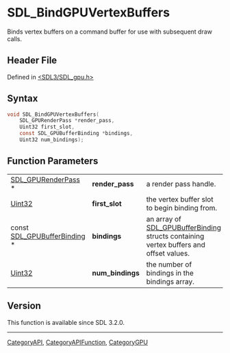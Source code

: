 # SDL_BindGPUVertexBuffers

Binds vertex buffers on a command buffer for use with subsequent draw calls.

## Header File

Defined in [<SDL3/SDL_gpu.h>](https://github.com/libsdl-org/SDL/blob/main/include/SDL3/SDL_gpu.h)

## Syntax

```c
void SDL_BindGPUVertexBuffers(
    SDL_GPURenderPass *render_pass,
    Uint32 first_slot,
    const SDL_GPUBufferBinding *bindings,
    Uint32 num_bindings);
```

## Function Parameters

|                                                      |                  |                                                                                                               |
| ---------------------------------------------------- | ---------------- | ------------------------------------------------------------------------------------------------------------- |
| [SDL_GPURenderPass](SDL_GPURenderPass) *             | **render_pass**  | a render pass handle.                                                                                         |
| [Uint32](Uint32)                                     | **first_slot**   | the vertex buffer slot to begin binding from.                                                                 |
| const [SDL_GPUBufferBinding](SDL_GPUBufferBinding) * | **bindings**     | an array of [SDL_GPUBufferBinding](SDL_GPUBufferBinding) structs containing vertex buffers and offset values. |
| [Uint32](Uint32)                                     | **num_bindings** | the number of bindings in the bindings array.                                                                 |

## Version

This function is available since SDL 3.2.0.

----
[CategoryAPI](CategoryAPI), [CategoryAPIFunction](CategoryAPIFunction), [CategoryGPU](CategoryGPU)

